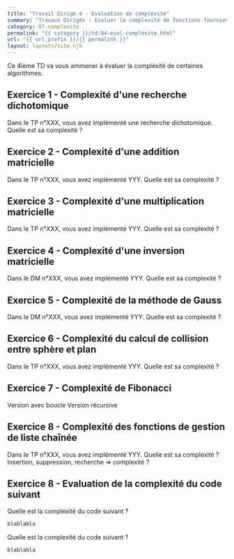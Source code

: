 ```yaml
---
title: "Travail Dirigé 4 - Evaluation de compléxité"
summary: "Travaux Dirigés : Evaluer la complexité de fonctions fournies."
category: 07-complexite
permalink: "{{ category }}/td-04-eval-complexite.html"
url: "{{ url_prefix }}/{{ permalink }}"
layout: layouts/site.njk
---
```


Ce 4ième TD va vous ammener à évaluer la compléxité de certaines algorithmes.

## Exercice 1 - Complexité d'une recherche dichotomique

Dans le TP n°XXX, vous avez implémenté une recherche dichotomique. Quelle est sa complexité ?

## Exercice 2 - Complexité d'une addition matricielle

Dans le TP n°XXX, vous avez implémenté YYY. Quelle est sa complexité ?

## Exercice 3 - Complexité d'une multiplication matricielle

Dans le TP n°XXX, vous avez implémenté YYY. Quelle est sa complexité ?

## Exercice 4 - Complexité d'une inversion matricielle

Dans le DM n°XXX, vous avez implémenté YYY. Quelle est sa complexité ?

## Exercice 5 - Complexité de la méthode de Gauss

Dans le DM n°XXX, vous avez implémenté YYY. Quelle est sa complexité ?

## Exercice 6 - Complexité du calcul de collision entre sphère et plan

Dans le TP n°XXX, vous avez implémenté YYY. Quelle est sa complexité ?

## Exercice 7 - Complexité de Fibonacci

Version avec boucle
Version récursive

## Exercice 8 - Complexité des fonctions de gestion de liste chaînée

Dans le TP n°XXX, vous avez implémenté YYY. Quelle est sa complexité ?
Insertion, suppression, recherche => complexité ?

## Exercice 8 - Evaluation de la complexité du code suivant

Quelle est la complexité du code suivant ?

```py
blablabla
```

Quelle est la complexité du code suivant ?

```py
blablabla
```
